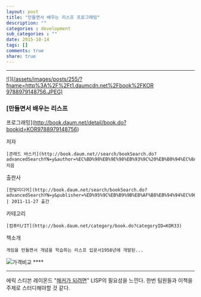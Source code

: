 ```yaml
---
layout: post
title: "만들면서 배우는 리스프 프로그래밍"
description: ""
categories : development
sub_categories : ""
date: 2015-10-14
tags: []
comments: true
share: true
---
```


  

  

* * *

[ ![](/assets/images/posts/255/?fname=http%3A%2F%2Ft1.daumcdn.net%2Fbook%2FKOR
9788979148756.JPEG)
](http://book.daum.net/detail/book.do?bookid=KOR9788979148756)

###  [만들면서 배우는 리스프
프로그래밍](http://book.daum.net/detail/book.do?bookid=KOR9788979148756)

저자

    [콘래드 바스키](http://book.daum.net//search/bookSearch.do?advancedSearchYN=y&author=%EC%BD%98%EB%9E%98%EB%93%9C%20%EB%B0%94%EC%8A%A4%ED%82%A4) 지음
출판사

    [한빛미디어](http://book.daum.net/search/bookSearch.do?advancedSearchYN=y&publisher=%ED%95%9C%EB%B9%9B%EB%AF%B8%EB%94%94%EC%96%B4&publisherID=PU00389446) | 2011-11-27 출간
카테고리

    [컴퓨터/IT](http://book.daum.net/category/book.do?categoryID=KOR33)
책소개

    게임을 만들면서 개념을 학습하는 리스프 입문서1958년에 개발된...

![가격비교](/assets/images/posts/255/bt_info_compare.gif?rv=1.0.1.GIF) ****

* * *

  

에릭 스티븐 레이몬드 "[해커가 되려면](https://wiki.kldp.org/wiki.php/Hacker-HOWTO)" LISP의
필요성을 느낀다. 한번 팀원들과 이책을 주제로 스터디해야할 것 같다.  

